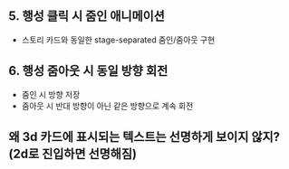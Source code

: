 



## 5. 행성 클릭 시 줌인 애니메이션
- 스토리 카드와 동일한 stage-separated 줌인/줌아웃 구현


## 6. 행성 줌아웃 시 동일 방향 회전
- 줌인 시 방향 저장
- 줌아웃 시 반대 방향이 아닌 같은 방향으로 계속 회전





## 왜 3d 카드에 표시되는 텍스트는 선명하게 보이지 않지? (2d로 진입하면 선명해짐) 

